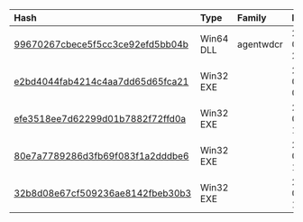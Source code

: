 |Hash|Type|Family|First_Seen|Name|
|:--|:--|:--|:--|:--|
|[99670267cbece5f5cc3ce92efd5bb04b](https://www.virustotal.com/gui/file/99670267cbece5f5cc3ce92efd5bb04b)|Win64 DLL|agentwdcr|2018-09-04 22:14:26|99670267cbece5f5cc3ce92efd5bb04b.virus|
|[e2bd4044fab4214c4aa7dd65d65fca21](https://www.virustotal.com/gui/file/e2bd4044fab4214c4aa7dd65d65fca21)|Win32 EXE||2018-06-04 08:04:56|1|
|[efe3518ee7d62299d01b7882f72ffd0a](https://www.virustotal.com/gui/file/efe3518ee7d62299d01b7882f72ffd0a)|Win32 EXE||2018-05-15 15:41:30|efe3518ee7d62299d01b7882f72ffd0a.virus|
|[80e7a7789286d3fb69f083f1a2dddbe6](https://www.virustotal.com/gui/file/80e7a7789286d3fb69f083f1a2dddbe6)|Win32 EXE||2018-05-11 17:45:31|80e7a7789286d3fb69f083f1a2dddbe6.virus|
|[32b8d08e67cf509236ae8142fbeb30b3](https://www.virustotal.com/gui/file/32b8d08e67cf509236ae8142fbeb30b3)|Win32 EXE||2018-04-07 15:24:09|8c2e729bc086921062e214b7e4c9c4ddf324a0fa53b4ed106f1341cfe8274fe4.exe|
